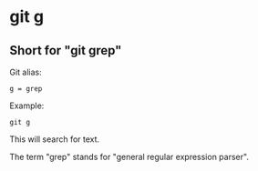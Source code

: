 # git g

## Short for "git grep"

Git alias:

```git
g = grep
```

Example:

```shell
git g
```

This will search for text.

The term "grep" stands for "general regular expression parser".

